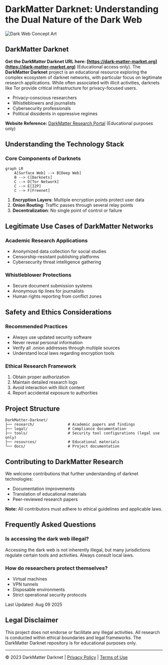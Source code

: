 # DarkMatter Darknet: Understanding the Dual Nature of the Dark Web

![Dark Web Concept Art](https://darkmatter-darknet.org/img/darkmatter-signup.png)

## DarkMatter Darknet

**Get the DarkMatter Darknet URL here: [https://dark-matter-market.org](https://dark-matter-market.org)** (Educational access only). The **DarkMatter Darknet** project is an educational resource exploring the complex ecosystem of darknet networks, with particular focus on legitimate research applications. While often associated with illicit activities, darknets like Tor provide critical infrastructure for privacy-focused users.

- Privacy-conscious researchers
- Whistleblowers and journalists
- Cybersecurity professionals
- Political dissidents in oppressive regimes

**Website Reference:** [DarkMatter Research Portal](https://dark-matter-market.org) (Educational purposes only)

## Understanding the Technology Stack

### Core Components of Darknets

```mermaid
graph LR
    A[Surface Web] --> B[Deep Web]
    B --> C[Darknets]
    C --> D[Tor Network]
    C --> E[I2P]
    C --> F[Freenet]
```

1. **Encryption Layers**: Multiple encryption points protect user data
2. **Onion Routing**: Traffic passes through several relay points
3. **Decentralization**: No single point of control or failure

## Legitimate Use Cases of DarkMatter Networks

### Academic Research Applications
- Anonymized data collection for social studies
- Censorship-resistant publishing platforms
- Cybersecurity threat intelligence gathering

### Whistleblower Protections
- Secure document submission systems
- Anonymous tip lines for journalists
- Human rights reporting from conflict zones

## Safety and Ethics Considerations

### Recommended Practices
- Always use updated security software
- Never reveal personal information
- Verify all .onion addresses through multiple sources
- Understand local laws regarding encryption tools

### Ethical Research Framework
1. Obtain proper authorization
2. Maintain detailed research logs
3. Avoid interaction with illicit content
4. Report accidental exposure to authorities

## Project Structure

```
DarkMatter-Darknet/
├── research/               # Academic papers and findings
├── legal/                  # Compliance documentation
├── tools/                  # Security tool configurations (legal use only)
├── resources/              # Educational materials
└── docs/                   # Project documentation
```

## Contributing to DarkMatter Research

We welcome contributions that further understanding of darknet technologies:
- Documentation improvements
- Translation of educational materials
- Peer-reviewed research papers

**Note:** All contributors must adhere to ethical guidelines and applicable laws.

## Frequently Asked Questions

### Is accessing the dark web illegal?
Accessing the dark web is not inherently illegal, but many jurisdictions regulate certain tools and activities. Always consult local laws.

### How do researchers protect themselves?
- Virtual machines
- VPN tunnels
- Disposable environments
- Strict operational security protocols

Last Updated: Aug 09 2025

## Legal Disclaimer

This project does not endorse or facilitate any illegal activities. All research is conducted within ethical boundaries and legal frameworks. The DarkMatter Darknet repository is for educational purposes only.

---

© 2023 DarkMatter Darknet | [Privacy Policy](https://dark-matter-market.org/privacy-policy) | [Terms of Use](https://dark-matter-market.org/terms-of-service)
